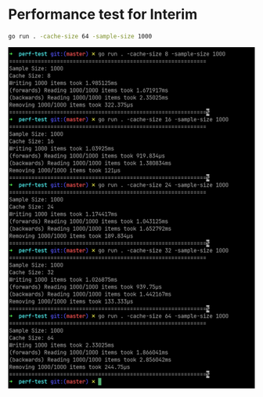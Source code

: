 # Performance test for Interim

```bash
go run . -cache-size 64 -sample-size 1000
```

![Screenshot](./screenshot.png)
